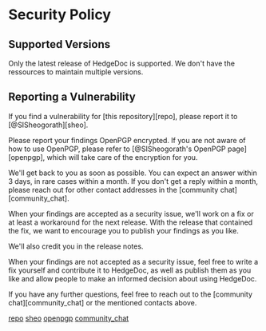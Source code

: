 <!--
SPDX-FileCopyrightText: 2021 The HedgeDoc developers (see AUTHORS file)

SPDX-License-Identifier: CC-BY-SA-4.0
-->

# Security Policy

## Supported Versions

Only the latest release of HedgeDoc is supported. We don't have the
ressources to maintain multiple versions.

## Reporting a Vulnerability

If you find a vulnerability for [this repository][repo], please report it to 
[@SISheogorath][sheo].

Please report your findings OpenPGP encrypted. If you are not aware of
how to use OpenPGP, please refer to [@SISheogorath's OpenPGP page][openpgp],
which will take care of the encryption for you.

We'll get back to you as soon as possible. You can expect an answer within
3 days, in rare cases within a month. If you don't get a reply within a month,
please reach out for other contact addresses in the [community chat][community_chat].

When your findings are accepted as a security issue, we'll work on a fix or
at least a workaround for the next release. With the release that contained
the fix, we want to encourage you to publish your findings as you like.

We'll also credit you in the release notes.

When your findings are not accepted as a security issue, feel free to write
a fix yourself and contribute it to HedgeDoc, as well as publish them as you
like and allow people to make an informed decision about using HedgeDoc.

If you have any further questions, feel free to reach out to the
[community chat][community_chat] or the mentioned contacts above.

[repo](https://github.com/hedgedoc/hedgedoc)
[sheo](https://github.com/SISheogorath)
[openpgp](https://shivering-isles.com/pgpme)
[community_chat](https://chat.hedgedoc.org)
